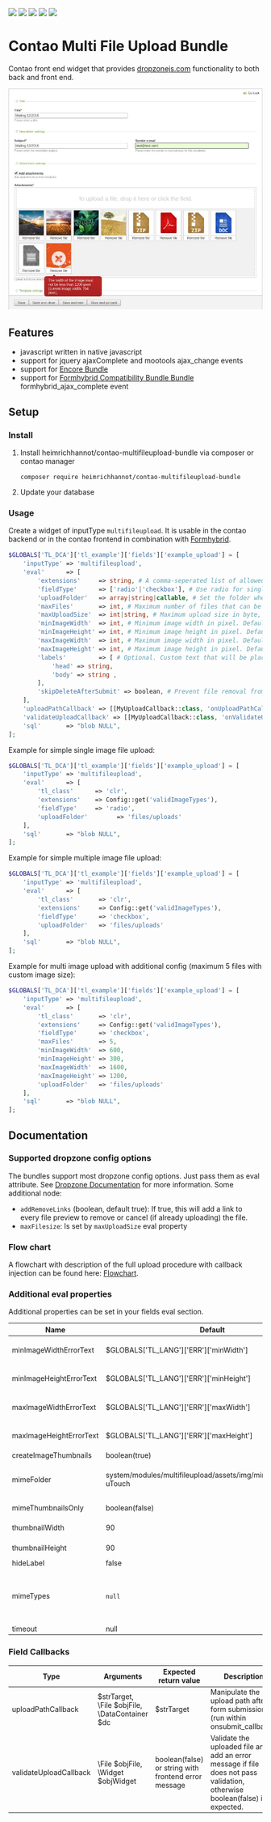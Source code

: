 
![](https://img.shields.io/packagist/v/heimrichhannot/contao-multifileupload-bundle.svg)
![](https://img.shields.io/packagist/l/heimrichhannot/contao-multifileupload-bundle.svg)
![](https://img.shields.io/packagist/dt/heimrichhannot/contao-multifileupload-bundle.svg)
[![](https://img.shields.io/travis/heimrichhannot/contao-multifileupload-bundle/master.svg)](https://travis-ci.org/heimrichhannot/contao-multifileupload-bundle/)
[![](https://img.shields.io/coveralls/heimrichhannot/contao-multifileupload-bundle/master.svg)](https://coveralls.io/github/heimrichhannot/contao-multifileupload-bundle)

# Contao Multi File Upload Bundle

Contao front end widget that provides [dropzonejs.com](http://www.dropzonejs.com/) functionality to both back and front end.

![alt text](/doc/multifileupload-demo.jpg "Multifileupload demo within contao backend")


## Features

* javascript written in native javascript
* support for jquery ajaxComplete and mootools ajax_change events
* support for [Encore Bundle](https://github.com/heimrichhannot/contao-encore-bundle)
* support for [Formhybrid Compatibility Bundle Bundle](https://github.com/heimrichhannot/contao-formhybrid-compatibility-bundle) formhybrid_ajax_complete event 

## Setup

### Install

1. Install heimrichhannot/contao-multifileupload-bundle via composer or contao manager

    ```
    composer require heimrichhannot/contao-multifileupload-bundle
    ```
   
2. Update your database

### Usage

Create a widget of inputType `multifileupload`. It is usable in the contao backend or in the contao frontend in combination with [Formhybrid](https://github.com/heimrichhannot/contao-formhybrid).

```php
$GLOBALS['TL_DCA']['tl_example']['fields']['example_upload'] = [
    'inputType' => 'multifileupload',
    'eval'      => [
        'extensions'     => string, # A comma-seperated list of allowed file types (e.g. "jpg,png"). Default: 'Config::get('uploadTypes')'
        'fieldType'      => ['radio'|'checkbox'], # Use radio for single file upload, checkbox for multi file upload
        'uploadFolder'   => array|string|callable, # Set the folder where uploaded files are stored after submission. Can be a static string (e.g. 'files/upload') or a callback function.
        'maxFiles'       => int, # Maximum number of files that can be uploaded. Works only if multi file upload is allowed (see fieldType). Default: 10
        'maxUploadSize'  => int|string, # Maximum upload size in byte, KiB ("100K"), MiB ("4M") or GiB ("1G"). Default: minimum from Config::get('maxFileSize') and ini_get('upload_max_filesize')
        'minImageWidth'  => int, # Minimum image width in pixel. Default: 0
        'minImageHeight' => int, # Minimum image height in pixel. Default: 0
        'maxImageWidth'  => int, # Maximum image width in pixel. Default: Config::get('imageWidth')
        'maxImageHeight' => int, # Maximum image height in pixel. Default: Config::get('imageHeight')
        'labels'         => [ # Optional. Custom text that will be placed in the dropzone field. Typically a reference to the global language array.
            'head' => string,
            'body' => string ,
        ],
        'skipDeleteAfterSubmit' => boolean, # Prevent file removal from filesystem. Default false
    ],
    'uploadPathCallback' => [[MyUploadCallback::class, 'onUploadPathCallback']],
    'validateUploadCallback' => [[MyUploadCallback::class, 'onValidateUploadCallback']],
    'sql'       => "blob NULL",
];
```

Example for simple single image file upload:

```php
$GLOBALS['TL_DCA']['tl_example']['fields']['example_upload'] = [
    'inputType' => 'multifileupload',
    'eval'      => [
        'tl_class'      => 'clr',
        'extensions'    => Config::get('validImageTypes'),
        'fieldType'     => 'radio',
        'uploadFolder'        => 'files/uploads'
    ],
    'sql'       => "blob NULL",
];
```

Example for simple multiple image file upload:

```php
$GLOBALS['TL_DCA']['tl_example']['fields']['example_upload'] = [
    'inputType' => 'multifileupload',
    'eval'      => [
        'tl_class'       => 'clr',
        'extensions'     => Config::get('validImageTypes'),
        'fieldType'      => 'checkbox',
        'uploadFolder'   => 'files/uploads'
    ],
    'sql'       => "blob NULL",
];
```

Example for multi image upload with additional config (maximum 5 files with custom image size):

```php
$GLOBALS['TL_DCA']['tl_example']['fields']['example_upload'] = [
    'inputType' => 'multifileupload',
    'eval'      => [
        'tl_class'       => 'clr',
        'extensions'     => Config::get('validImageTypes'),
        'fieldType'      => 'checkbox',
        'maxFiles'       => 5,
        'minImageWidth'  => 600,
        'minImageHeight' => 300,
        'maxImageWidth'  => 1600,
        'maxImageHeight' => 1200,
        'uploadFolder'   => 'files/uploads'
    ],
    'sql'       => "blob NULL",
];
```

## Documentation

### Supported dropzone config options

The bundles support most dropzone config options. Just pass them as eval attribute. See [Dropzone Documentation](https://docs.dropzone.dev/configuration/basics/configuration-options) for more information. Some additional node:

* `addRemoveLinks` (boolean, default true): If true, this will add a link to every file preview to remove or cancel (if already uploading) the file.
* `maxFilesize`: Is set by `maxUploadSize` eval property 

### Flow chart

A flowchart with description of the full upload procedure with callback injection can be found here: [Flowchart](http://htmlpreview.github.io/?https://github.com/heimrichhannot/contao-multifileupload-bundle/blob/master/doc/upload-flow-chart.html).

### Additional eval properties

Additional properties can be set in your fields eval section.

Name          | Default    | Description
------------- | ---------- | -----------
minImageWidthErrorText | $GLOBALS['TL_LANG']['ERR']['minWidth'] | Custom error message for minimum image width. (arguments provided: 1 - minimum width from config, 2 - current image width)
minImageHeightErrorText | $GLOBALS['TL_LANG']['ERR']['minHeight'] | Custom error message for minimum image height. (arguments provided: 1 - minimum height from config, 2 - current image height)
maxImageWidthErrorText | $GLOBALS['TL_LANG']['ERR']['maxWidth'] | Custom error message for maximum image width. (arguments provided: 1 - maximum width from config, 2 - current image width)
maxImageHeightErrorText | $GLOBALS['TL_LANG']['ERR']['maxHeight'] | Custom error message for maximum image height. (arguments provided: 1 - maximum height from config, 2 - current image height)
createImageThumbnails | boolean(true) | Set to false if you dont want to preview thumbnails.
mimeFolder | system/modules/multifileupload/assets/img/mimetypes/Numix-uTouch | The relative path from contao root to custom mimetype folder, mimetypes.json and images must lie inside. (example: system/modules/multifileupload/assets/img/mimetypes/Numix-uTouch)
mimeThumbnailsOnly | boolean(false) | Set to true if you want to show mime image thumbnails only, and no image preview at all. (performance improvement)
thumbnailWidth | 90 | The thumbnail width (in px) of the uploaded file preview within the dropzone preview container.
thumbnailHeight | 90 | The thumbnail height (in px) of the uploaded file preview within the dropzone preview container.
hideLabel | false | Hide widget label (Frontend)
mimeTypes | `null` | A comma separated list of allowed mime types (e.g. `'application/x-compressed,application/x-zip-compressed,application/zip,multipart/x-zip'`). Set to empty string `''` if you don't want to restrict mime types. Set to `null` if you just want to restrict mime types if they differ while automatic detection.
timeout | null| Dropzone Request timeout in milliseconds. See [Documentation](https://docs.dropzone.dev/configuration/basics/configuration-options)


### Field Callbacks

Type | Arguments | Expected return value | Description
---- | ---- | ---- | -----------
uploadPathCallback | $strTarget, \File $objFile, \DataContainer $dc | $strTarget | Manipulate the upload path after form submission (run within onsubmit_callback).
validateUploadCallback | \File $objFile, \Widget $objWidget | boolean(false) or string with frontend error message | Validate the uploaded file and add an error message if file does not pass validation, otherwise boolean(false) is expected.

